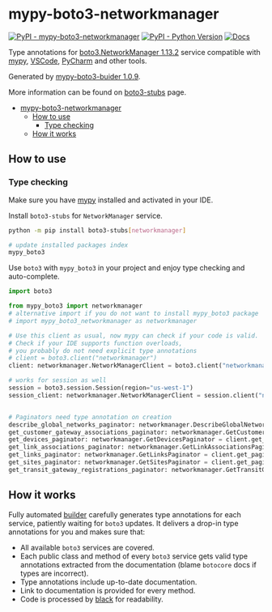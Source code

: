 # mypy-boto3-networkmanager

[![PyPI - mypy-boto3-networkmanager](https://img.shields.io/pypi/v/mypy-boto3-networkmanager.svg?color=blue)](https://pypi.org/project/mypy-boto3-networkmanager)
[![PyPI - Python Version](https://img.shields.io/pypi/pyversions/mypy-boto3-networkmanager.svg?color=blue)](https://pypi.org/project/mypy-boto3-networkmanager)
[![Docs](https://img.shields.io/readthedocs/mypy-boto3-builder.svg?color=blue)](https://mypy-boto3-builder.readthedocs.io/)

Type annotations for
[boto3.NetworkManager 1.13.2](https://boto3.amazonaws.com/v1/documentation/api/1.13.2/reference/services/networkmanager.html#NetworkManager) service
compatible with [mypy](https://github.com/python/mypy), [VSCode](https://code.visualstudio.com/),
[PyCharm](https://www.jetbrains.com/pycharm/) and other tools.

Generated by [mypy-boto3-buider 1.0.9](https://github.com/vemel/mypy_boto3_builder).

More information can be found on [boto3-stubs](https://pypi.org/project/boto3-stubs/) page.

- [mypy-boto3-networkmanager](#mypy-boto3-networkmanager)
  - [How to use](#how-to-use)
    - [Type checking](#type-checking)
  - [How it works](#how-it-works)

## How to use

### Type checking

Make sure you have [mypy](https://github.com/python/mypy) installed and activated in your IDE.

Install `boto3-stubs` for `NetworkManager` service.

```bash
python -m pip install boto3-stubs[networkmanager]

# update installed packages index
mypy_boto3
```

Use `boto3` with `mypy_boto3` in your project and enjoy type checking and auto-complete.

```python
import boto3

from mypy_boto3 import networkmanager
# alternative import if you do not want to install mypy_boto3 package
# import mypy_boto3_networkmanager as networkmanager

# Use this client as usual, now mypy can check if your code is valid.
# Check if your IDE supports function overloads,
# you probably do not need explicit type annotations
# client = boto3.client("networkmanager")
client: networkmanager.NetworkManagerClient = boto3.client("networkmanager")

# works for session as well
session = boto3.session.Session(region="us-west-1")
session_client: networkmanager.NetworkManagerClient = session.client("networkmanager")


# Paginators need type annotation on creation
describe_global_networks_paginator: networkmanager.DescribeGlobalNetworksPaginator = client.get_paginator("describe_global_networks")
get_customer_gateway_associations_paginator: networkmanager.GetCustomerGatewayAssociationsPaginator = client.get_paginator("get_customer_gateway_associations")
get_devices_paginator: networkmanager.GetDevicesPaginator = client.get_paginator("get_devices")
get_link_associations_paginator: networkmanager.GetLinkAssociationsPaginator = client.get_paginator("get_link_associations")
get_links_paginator: networkmanager.GetLinksPaginator = client.get_paginator("get_links")
get_sites_paginator: networkmanager.GetSitesPaginator = client.get_paginator("get_sites")
get_transit_gateway_registrations_paginator: networkmanager.GetTransitGatewayRegistrationsPaginator = client.get_paginator("get_transit_gateway_registrations")
```

## How it works

Fully automated [builder](https://github.com/vemel/mypy_boto3_builder) carefully generates
type annotations for each service, patiently waiting for `boto3` updates. It delivers
a drop-in type annotations for you and makes sure that:

- All available `boto3` services are covered.
- Each public class and method of every `boto3` service gets valid type annotations
  extracted from the documentation (blame `botocore` docs if types are incorrect).
- Type annotations include up-to-date documentation.
- Link to documentation is provided for every method.
- Code is processed by [black](https://github.com/psf/black) for readability.